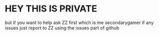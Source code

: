 # HEY THIS IS PRIVATE
but if you want to help ask ZZ first which is me secondarygamer
if any issues just report to ZZ using the issues part of github